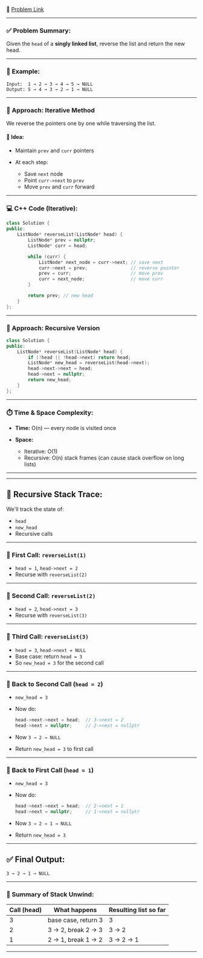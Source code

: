 🔗 [Problem Link](https://leetcode.com/problems/reverse-linked-list/description/)

---

### ✅ Problem Summary:

Given the `head` of a **singly linked list**, reverse the list and return the new head.

---

### 🧠 Example:

```
Input:  1 → 2 → 3 → 4 → 5 → NULL  
Output: 5 → 4 → 3 → 2 → 1 → NULL
```

---

### 🧩 Approach: **Iterative Method**

We reverse the pointers one by one while traversing the list.

#### 🔄 Idea:

* Maintain `prev` and `curr` pointers
* At each step:

  * Save `next` node
  * Point `curr->next` to `prev`
  * Move `prev` and `curr` forward

---

### 💻 C++ Code (Iterative):

```cpp
class Solution {
public:
    ListNode* reverseList(ListNode* head) {
        ListNode* prev = nullptr;
        ListNode* curr = head;

        while (curr) {
            ListNode* next_node = curr->next; // save next
            curr->next = prev;                // reverse pointer
            prev = curr;                      // move prev
            curr = next_node;                 // move curr
        }

        return prev; // new head
    }
};
```

---

### 🔁 Approach: **Recursive Version**

```cpp
class Solution {
public:
    ListNode* reverseList(ListNode* head) {
        if (!head || !head->next) return head;
        ListNode* new_head = reverseList(head->next);
        head->next->next = head;
        head->next = nullptr;
        return new_head;
    }
};
```

---

### ⏱️ Time & Space Complexity:

* **Time:** O(n) — every node is visited once
* **Space:**

  * Iterative: O(1)
  * Recursive: O(n) stack frames (can cause stack overflow on long lists)

---

---

## 🧠 Recursive Stack Trace:

We'll track the state of:

* `head`
* `new_head`
* Recursive calls

---

### 🔽 First Call: `reverseList(1)`

* `head = 1`, `head->next = 2`
* Recurse with `reverseList(2)`

---

### 🔽 Second Call: `reverseList(2)`

* `head = 2`, `head->next = 3`
* Recurse with `reverseList(3)`

---

### 🔽 Third Call: `reverseList(3)`

* `head = 3`, `head->next = NULL`
* Base case: return `head = 3`
* So `new_head = 3` for the second call

---

### 🔁 Back to Second Call (`head = 2`)

* `new_head = 3`
* Now do:

  ```cpp
  head->next->next = head;  // 3->next = 2
  head->next = nullptr;     // 2->next = nullptr
  ```
* Now `3 → 2 → NULL`
* Return `new_head = 3` to first call

---

### 🔁 Back to First Call (`head = 1`)

* `new_head = 3`
* Now do:

  ```cpp
  head->next->next = head;  // 2->next = 1
  head->next = nullptr;     // 1->next = nullptr
  ```
* Now `3 → 2 → 1 → NULL`
* Return `new_head = 3`

---

## ✅ Final Output:

```
3 → 2 → 1 → NULL
```

---

### 📌 Summary of Stack Unwind:

| Call (head) | What happens        | Resulting list so far |
| ----------- | ------------------- | --------------------- |
| 3           | base case, return 3 | 3                     |
| 2           | 3 → 2, break 2 → 3  | 3 → 2                 |
| 1           | 2 → 1, break 1 → 2  | 3 → 2 → 1             |

---
